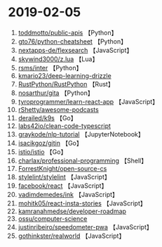 # 2019-02-05

1. [toddmotto/public-apis](https://github.com/toddmotto/public-apis) 【Python】
2. [gto76/python-cheatsheet](https://github.com/gto76/python-cheatsheet) 【Python】
3. [nextapps-de/flexsearch](https://github.com/nextapps-de/flexsearch) 【JavaScript】
4. [skywind3000/z.lua](https://github.com/skywind3000/z.lua) 【Lua】
5. [rsms/inter](https://github.com/rsms/inter) 【Python】
6. [kmario23/deep-learning-drizzle](https://github.com/kmario23/deep-learning-drizzle) 
7. [RustPython/RustPython](https://github.com/RustPython/RustPython) 【Rust】
8. [nosarthur/gita](https://github.com/nosarthur/gita) 【Python】
9. [tyroprogrammer/learn-react-app](https://github.com/tyroprogrammer/learn-react-app) 【JavaScript】
10. [rShetty/awesome-podcasts](https://github.com/rShetty/awesome-podcasts) 
11. [derailed/k9s](https://github.com/derailed/k9s) 【Go】
12. [labs42io/clean-code-typescript](https://github.com/labs42io/clean-code-typescript) 
13. [graykode/nlp-tutorial](https://github.com/graykode/nlp-tutorial) 【JupyterNotebook】
14. [isacikgoz/gitin](https://github.com/isacikgoz/gitin) 【Go】
15. [istio/istio](https://github.com/istio/istio) 【Go】
16. [charlax/professional-programming](https://github.com/charlax/professional-programming) 【Shell】
17. [ForrestKnight/open-source-cs](https://github.com/ForrestKnight/open-source-cs) 
18. [stylelint/stylelint](https://github.com/stylelint/stylelint) 【JavaScript】
19. [facebook/react](https://github.com/facebook/react) 【JavaScript】
20. [vadimdemedes/ink](https://github.com/vadimdemedes/ink) 【JavaScript】
21. [mohitk05/react-insta-stories](https://github.com/mohitk05/react-insta-stories) 【JavaScript】
22. [kamranahmedse/developer-roadmap](https://github.com/kamranahmedse/developer-roadmap) 
23. [ossu/computer-science](https://github.com/ossu/computer-science) 
24. [justinribeiro/speedometer-pwa](https://github.com/justinribeiro/speedometer-pwa) 【JavaScript】
25. [gothinkster/realworld](https://github.com/gothinkster/realworld) 【JavaScript】
